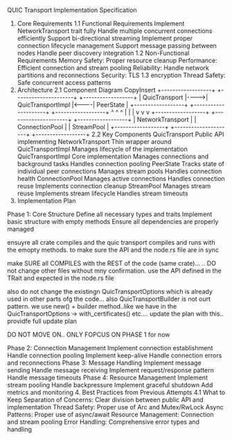 
QUIC Transport Implementation Specification
1. Core Requirements
1.1 Functional Requirements
Implement NetworkTransport trait fully
Handle multiple concurrent connections efficiently
Support bi-directional streaming
Implement proper connection lifecycle management
Support message passing between nodes
Handle peer discovery integration
1.2 Non-Functional Requirements
Memory Safety: Proper resource cleanup
Performance: Efficient connection and stream pooling
Reliability: Handle network partitions and reconnections
Security: TLS 1.3 encryption
Thread Safety: Safe concurrent access patterns
2. Architecture
2.1 Component Diagram
CopyInsert
+------------------+     +---------------------+     +------------------+
|   QuicTransport  |---->|  QuicTransportImpl  |<----|     PeerState    |
+------------------+     +---------------------+     +------------------+
         ^                        ^                            ^
         |                        |                            |
         v                        v                            v
+------------------+     +---------------------+     +------------------+
| NetworkTransport |     |   ConnectionPool    |     |   StreamPool     |
+------------------+     +---------------------+     +------------------+
2.2 Key Components
QuicTransport
Public API implementing NetworkTransport
Thin wrapper around QuicTransportImpl
Manages lifecycle of the implementation
QuicTransportImpl
Core implementation
Manages connections and background tasks
Handles connection pooling
PeerState
Tracks state of individual peer connections
Manages stream pools
Handles connection health
ConnectionPool
Manages active connections
Handles connection reuse
Implements connection cleanup
StreamPool
Manages stream reuse
Implements stream lifecycle
Handles stream timeouts
3. Implementation Plan

Phase 1: Core Structure
Define all necessary types and traits
Implement basic structure with empty methods
Ensure all dependencies are properly managed

ensuyre all crate compiles and the quic transport compiles and runs with the emopty methods. to make sure the API and the node.rs file are in sync

make SURE all COMPILES with the REST of the code (same crate)...   ..
DO not change other files without mny confirmation. use the API defined in the TRait and expected in the node.rs file


 also do not change the existingn QuicTransportOptions which is already used in other parts ofg the code... also QuicTransportBuilder is not ourt pattern. we use new() + builder method..like we have in the QuicTransportOptions ->  with_certificates() etc.... update the plan with this.. providfe full update plan

DO NOT MOVE ON.. ONLY FOPCUS ON PHASE 1 for now

Phase 2: Connection Management
Implement connection establishment
Handle connection pooling
Implement keep-alive
Handle connection errors and reconnections
Phase 3: Message Handling
Implement message sending
Handle message receiving
Implement request/response pattern
Handle message timeouts
Phase 4: Resource Management
Implement stream pooling
Handle backpressure
Implement graceful shutdown
Add metrics and monitoring
4. Best Practices from Previous Attempts
4.1 What to Keep
Separation of Concerns: Clear division between public API and implementation
Thread Safety: Proper use of Arc and Mutex/RwLock
Async Patterns: Proper use of async/await
Resource Management: Connection and stream pooling
Error Handling: Comprehensive error types and handling
